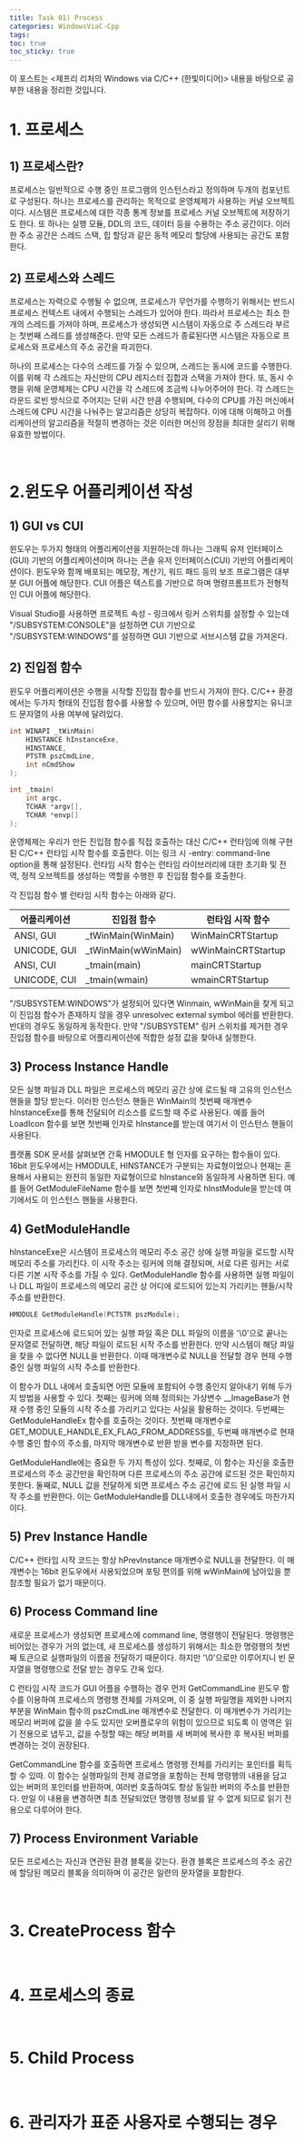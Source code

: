 ```yaml
---
title: Task 01) Process
categories: WindowsViaC-Cpp
tags: 
toc: true
toc_sticky: true
---
```


이 포스트는 <제프리 리처의 Windows via C/C++ (한빛미디어)> 내용을 바탕으로 공부한 내용을 정리한 것입니다. 

# **1. 프로세스**

## **1) 프로세스란?**

프로세스는 일반적으로 수행 중인 프로그램의 인스턴스라고 정의하며 두개의 컴포넌트로 구성된다. 하나는 프로세스를 관리하는 목적으로 운영체제가 사용하는 커널 오브젝트이다. 시스템은 프로세스에 대한 각종 통계 정보를 프로세스 커널 오브젝트에 저장하기도 한다. 또 하나는 실행 모듈, DDL의 코드, 데이터 등을 수용하는 주소 공간이다. 이러한 주소 공간은 스레드 스택, 힙 할당과 같은 동적 메모리 할당에 사용되는 공간도 포함한다. 

## **2) 프로세스와 스레드**

프로세스는 자력으로 수행될 수 없으며, 프로세스가 무언가를 수행하기 위해서는 반드시 프로세스 컨텍스트 내에서 수행되는 스레드가 있어야 한다. 따라서 프로세스는 최소 한 개의 스레드를 가져야 하며, 프로세스가 생성되면 시스템이 자동으로 주 스레드라 부르는 첫번째 스레드를 생성해준다. 만약 모든 스레드가 종료된다면 시스템은 자동으로 프로세스와 프로세스의 주소 공간을 파괴한다. 

하나의 프로세스는 다수의 스레드를 가질 수 있으며, 스레드는 동시에 코드를 수행한다. 이를 위해 각 스레드는 자신만의 CPU 레지스터 집합과 스택을 가져야 한다. 또, 동시 수행을 위해 운영체제는 CPU 시간을 각 스레드에 조금씩 나누어주어야 한다. 각 스레드는 라운드 로빈 방식으로 주어지는 단위 시간 만큼 수행되며, 다수의 CPU를 가진 머신에서 스레드에 CPU 시간을 나눠주는 알고리즘은 상당히 복잡하다. 이에 대해 이해하고 어플리케이션의 알고리즘을 적절히 변경하는 것은 이러한 머신의 장점을 최대한 살리기 위해 유효한 방법이다. 

<br/>

# **2.윈도우 어플리케이션 작성**

## **1) GUI vs CUI**

윈도우는 두가지 형태의 어플리케이션을 지원하는데 하나는 그래픽 유저 인터페이스(GUI) 기반의 어플리케이션이며 하나는 콘솔 유저 인터페이스(CUI) 기반의 어플리케이션이다. 윈도우와 함께 배포되는 메모장, 계산기, 워드 패드 등의 보조 프로그램은 대부분 GUI 어플에 해당한다. CUI 어플은 텍스트를 기반으로 하며 명령프롬프트가 전형적인 CUI 어플에 해당한다. 

Visual Studio를 사용하면 프로젝트 속성 - 링크에서 링커 스위치를 설정할 수 있는데 "/SUBSYSTEM:CONSOLE"을 설정하면 CUI 기반으로 "/SUBSYSTEM:WINDOWS"를 설정하면 GUI 기반으로 서브시스템 값을 가져온다. 

## **2) 진입점 함수**

윈도우 어플리케이션은 수행을 시작할 진입점 함수를 반드시 가져야 한다. C/C++ 환경에서는 두가지 형태의 진입점 함수를 사용할 수 있으며, 어떤 함수를 사용할지는 유니코드 문자열의 사용 여부에 달려있다. 

```c++
int WINAPI _tWinMain(
    HINSTANCE hInstanceExe,
    HINSTANCE, 
    PTSTR pszCmdLine,
    int nCmdShow
);
```
```c++
int _tmain(
    int argc,
    TCHAR *argv[],
    TCHAR *envp[]
);
```
운영체제는 우리가 만든 진입점 함수를 직접 호출하는 대신 C/C++ 런타임에 의해 구현된 C/C++ 런타임 시작 함수를 호출한다. 이는 링크 시 -entry: command-line option을 통해 설정된다. 런타임 시작 함수는 런타임 라이브러리에 대한 초기화 및 전역, 정적 오브젝트를 생성하는 역할을 수행한 후 진입점 함수를 호출한다. 

각 진입점 함수 별 런타임 시작 함수는 아래와 같다. 

|어플리케이션|진입점 함수|런타임 시작 함수|
|-----------|----------|---------------|
|ANSI, GUI| _tWinMain(WinMain)|WinMainCRTStartup|
|UNICODE, GUI| _tWinMain(wWinMain)|wWinMainCRTStartup|
|ANSI, CUI| _tmain(main)|mainCRTStartup|
|UNICODE, CUI|  _tmain(wmain)|wmainCRTStartup|

"/SUBSYSTEM:WINDOWS"가 설정되어 있다면 Winmain, wWinMain을 찾게 되고 이 진입점 함수가 존재하지 않을 경우 unresolvec external symbol 에러를 반환한다. 반대의 경우도 동일하게 동작한다. 만약 "/SUBSYSTEM" 링커 스위치를 제거한 경우 진입점 함수를 바탕으로 어플리케이션에 적합한 설정 값을 찾아내 실행한다. 

## **3) Process Instance Handle**

모든 실행 파일과 DLL 파일은 프로세스의 메모리 공간 상에 로드될 때 고유의 인스턴스 핸들을 할당 받는다. 이러한 인스턴스 핸들은 WinMain의 첫번째 매개변수 hInstanceExe를 통해 전달되어 리소스를 로드할 때 주로 사용된다. 예를 들어 LoadIcon 함수를 보면 첫번째 인자로 hInstance를 받는데 여기서 이 인스턴스 핸들이 사용된다. 

플랫폼 SDK 문서를 살펴보면 간혹 HMODULE 형 인자를 요구하는 함수들이 있다. 16bit 윈도우에서는 HMODULE, HINSTANCE가 구분되는 자료형이었으나 현재는 혼용해서 사용되는 완전히 동일한 자료형이므로 hInstance와 동일하게 사용하면 된다. 예를 들어 GetModuleFileName 함수를 보면 첫번째 인자로 hInstModule을 받는데 여기에서도 이 인스턴스 핸들을 사용한다.

## **4) GetModuleHandle**

hInstanceExe은 시스템이 프로세스의 메모리 주소 공간 상에 실행 파일을 로드할 시작 메모리 주소룰 가리킨다. 이 시작 주소는 링커에 의해 결정되며, 서로 다른 링커는 서로 다른 기본 시작 주소를 가질 수 있다. GetModuleHandle 함수를 사용하면 실행 파일이나 DLL 파일이 프로세스의 메모리 공간 상 어디에 로드되어 있는지 가리키는 핸들/시작 주소를 반환한다. 

```c++
HMODULE GetModuleHandle(PCTSTR pszModule);
```

인자로 프로세스에 로드되어 있는 실행 파일 혹은 DLL 파일의 이름을 '\0'으로 끝나는 문자열로 전달하면, 해당 파일이 로드된 시작 주소를 반환한다. 만약 시스템이 해당 파일을 찾을 수 없다면 NULL을 반환한다. 이때 매개변수로 NULL을 전달할 경우 현재 수행 중인 실행 파일의 시작 주소를 반환한다. 

이 함수가 DLL 내에서 호출되면 어떤 모듈에 포함되어 수행 중인지 알아내기 위해 두가지 방법을 사용할 수 있다. 첫째는 링커에 의해 정의되는 가상변수 __ImageBase가 현재 수행 중인 모듈의 시작 주소를 가리키고 있다는 사실을 활용하는 것이다. 두번째는 GetModuleHandleEx 함수를 호출하는 것이다. 첫번째 매개변수로 GET_MODULE_HANDLE_EX_FLAG_FROM_ADDRESS를, 두번째 매개변수로 현재 수행 중인 함수의 주소를, 마지막 매개변수로 반환 받을 변수를 지정하면 된다. 

GetModuleHandle에는 중요한 두 가지 특성이 있다. 첫째로, 이 함수는 자신을 호출한 프로세스의 주소 공간만을 확인하며 다른 프로세스의 주소 공간에 로드된 것은 확인하지 못한다. 둘째로, NULL 값을 전달하게 되면 프로세스 주소 공간에 로드 된 실행 파일 시작 주소를 반환한다. 이는 GetModuleHandle를 DLL내에서 호출한 경우에도 마찬가지이다. 

## **5) Prev Instance Handle**

C/C++ 런타임 시작 코드는 항상 hPrevInstance 매개변수로 NULL을 전달한다. 이 매개변수는 16bit 윈도우에서 사용되었으며 포팅 편의를 위해 wWinMain에 남아있을 뿐 참조할 필요가 없기 때문이다. 

## **6) Process Command line**

새로운 프로세스가 생성되면 프로세스에 command line, 명령행이 전달된다. 명령행은 비어있는 경우가 거의 없는데, 새 프로세스를 생성하기 위해서는 최소한 명령행의 첫번째 토큰으로 실행파일의 이름을 전달하기 때문이다. 하지만 '\0'으로만 이루어지니 빈 문자열을 명령행으로 전달 받는 경우도 간옥 있다. 

C 런타임 시작 코드가 GUI 어플을 수행하는 경우 먼저 GetCommandLine 윈도우 함수를 이용하여 프로세스의 명령행 전체를 가져오며, 이 중 실행 파일명을 제외한 나머지 부분을 WinMain 함수의 pszCmdLine 매개변수로 전달한다. 이 매개변수가 가리키는 메모리 버퍼에 값을 쓸 수도 있지만 오버플로우의 위험이 있으므로 되도록 이 영역은 읽기 전용으로 냅두고, 값을 수정할 때는 해당 버퍼를 새 버퍼에 복사한 후 복사된 버퍼를 변경하는 것이 권장된다. 

GetCommandLine 함수를 호출하면 프로세스 명령행 전체를 가리키는 포인터를 획득할 수 있따. 이 함수는 실행파일의 전체 경로명을 포함하는 전체 명령행의 내용을 담고 있는 버퍼의 포인터를 반환하며, 여러번 호출하여도 항상 동일한 버퍼의 주소를 반환한다. 만일 이 내용을 변경하면 최초 전달되었던 명령행 정보를 알 수 없게 되므로 읽기 전용으로 다루어야 한다. 

## **7) Process Environment Variable**

모든 프로세스는 자신과 연관된 환경 블록을 갖는다. 환경 블록은 프로세스의 주소 공간에 할당된 메모리 블록을 의미하며 이 공간은 일련의 문자열을 포함한다. 

<br/>

# **3. CreateProcess 함수**

<br/>

# **4. 프로세스의 종료**

<br/>

# **5. Child Process**

<br/>

# **6. 관리자가 표준 사용자로 수행되는 경우**

<br/>

